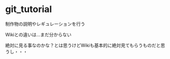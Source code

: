# git_tutorial

制作物の説明やレギュレーションを行う

Wikiとの違いは...まだ分からない

絶対に見る事なのかな？とは思うけどWikiも基本的に絶対見てもらうものだと思うし・・・
